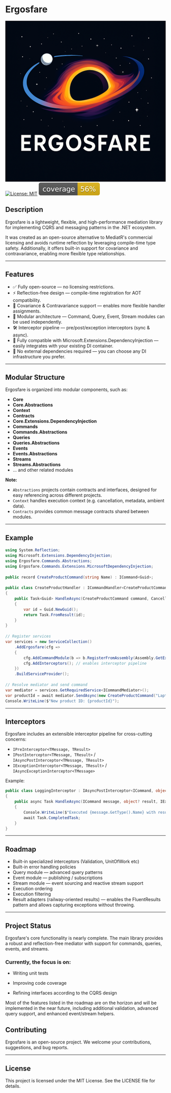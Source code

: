 
# Ergosfare
![7101c7df-6cac-4b25-994a-60e2adbdc546.png](7101c7df-6cac-4b25-994a-60e2adbdc546.png)
[![License: MIT](https://img.shields.io/badge/License-MIT-blue.svg)](LICENSE) 
![coverage badge](https://raw.githubusercontent.com/stellayazilim/Ergosfare/{.branch}/.badges/main/coverage.svg)

## Description

Ergosfare is a lightweight, flexible, and high-performance mediation library for implementing CQRS and messaging patterns in the .NET ecosystem.

It was created as an open-source alternative to MediatR's commercial licensing and avoids runtime reflection by leveraging compile-time type safety.
Additionally, it offers built-in support for covariance and contravariance, enabling more flexible type relationships.

---

## Features

* ✅ Fully open-source — no licensing restrictions.
* ⚡ Reflection-free design — compile-time registration for AOT compatibility.
* 🔄 Covariance & Contravariance support — enables more flexible handler assignments.
* 🧩 Modular architecture — Command, Query, Event, Stream modules can be used independently.
* 🛠 Interceptor pipeline — pre/post/exception interceptors (sync & async).
* 🔗 Fully compatible with Microsoft.Extensions.DependencyInjection — easily integrates with your existing DI container.
* 🔗 No external dependencies required — you can choose any DI infrastructure you prefer.

---

## Modular Structure

Ergosfare is organized into modular components, such as:

* **Core**
* **Core.Abstractions**
* **Context**
* **Contracts**
* **Core.Extensions.DependencyInjection**
* **Commands**
* **Commands.Abstractions**
* **Queries**
* **Queries.Abstractions**
* **Events**
* **Events.Abstractions**
* **Streams**
* **Streams.Abstractions**
* … and other related modules

**Note:**

* `Abstractions` projects contain contracts and interfaces, designed for easy referencing across different projects.
* `Context` handles execution context (e.g. cancellation, metadata, ambient data).
* `Contracts` provides common message contracts shared between modules.

---

## Example

```csharp
using System.Reflection;
using Microsoft.Extensions.DependencyInjection;
using Ergosfare.Commands.Abstractions;
using Ergosfare.Commands.Extensions.MicrosoftDependencyInjection;

public record CreateProductCommand(string Name) : ICommand<Guid>;

public class CreateProductHandler : ICommandHandler<CreateProductCommand, Guid>
{
    public Task<Guid> HandleAsync(CreateProductCommand command, CancellationToken cancellationToken = default)
    {
        var id = Guid.NewGuid();
        return Task.FromResult(id);
    }
}

// Register services
var services = new ServiceCollection()
    .AddErgosfare(cfg =>
    {
        cfg.AddCommandModule(b => b.RegisterFromAssembly(Assembly.GetExecutingAssembly()));
        cfg.AddInterceptors(); // enables interceptor pipeline
    })
    .BuildServiceProvider();

// Resolve mediator and send command
var mediator = services.GetRequiredService<ICommandMediator>();
var productId = await mediator.SendAsync(new CreateProductCommand("Laptop"));
Console.WriteLine($"New product ID: {productId}");
```

---

## Interceptors

Ergosfare includes an extensible interceptor pipeline for cross-cutting concerns:

* `IPreInterceptor<TMessage, TResult>`
* `IPostInterceptor<TMessage, TResult>` / `IAsyncPostInterceptor<TMessage, TResult>`
* `IExceptionInterceptor<TMessage, TResult>` / `IAsyncExceptionInterceptor<TMessage>`

Example:

```csharp
public class LoggingInterceptor : IAsyncPostInterceptor<ICommand, object>
{
    public async Task HandleAsync(ICommand message, object? result, IExecutionContext context, CancellationToken ct)
    {
        Console.WriteLine($"Executed {message.GetType().Name} with result {result}");
        await Task.CompletedTask;
    }
}
```

---

## Roadmap

* Built-in specialized interceptors (Validation, UnitOfWork etc)
* Built-in error handling policies
* Query module — advanced query patterns
* Event module — publishing / subscriptions
* Stream module — event sourcing and reactive stream support
* Execution ordering
* Execution filtering
* Result adapters (railway-oriented results) — enables the FluentResults pattern and allows capturing exceptions without throwing.
---
## Project Status

Ergosfare's core functionality is nearly complete. The main library provides a robust and reflection-free mediator with support for commands, queries, events, and streams.

### Currently, the focus is on:

- Writing unit tests

- Improving code coverage

- Refining interfaces according to the CQRS design

Most of the features listed in the roadmap are on the horizon and will be implemented in the near future, including additional validation, advanced query support, and enhanced event/stream helpers.
## Contributing

Ergosfare is an open-source project.
We welcome your contributions, suggestions, and bug reports.

---

## License

This project is licensed under the MIT License.
See the LICENSE file for details.
